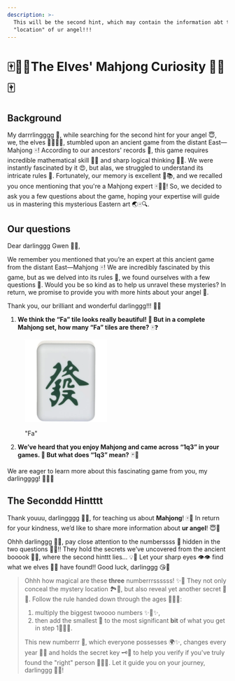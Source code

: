 ```yaml
---
description: >-
  This will be the second hint, which may contain the information abt the
  "location" of ur angel!!!
---
```


# 🀄️🧝‍♂️The Elves' Mahjong Curiosity 🧝‍♂️🀄️

## Background

My darrrlingggg 🌟, while searching for the second hint for your angel 😇, we, the elves 🧝‍♀️🧝‍♂️, stumbled upon an ancient game from the distant East—Mahjong 🀄️! According to our ancestors' records 📜, this game requires incredible mathematical skill 🧠💡 and sharp logical thinking 🧩✨. We were instantly fascinated by it 😍, but alas, we struggled to understand its intricate rules 🤯. Fortunately, our memory is excellent 🧠📚, and we recalled you once mentioning that you're a Mahjong expert 🀄️💪💖! So, we decided to ask you a few questions about the game, hoping your expertise will guide us in mastering this mysterious Eastern art 🌏🀄️🔍.

## Our questions

Dear darlinggg Gwen 💖✨,

We remember you mentioned that you’re an expert at this ancient game from the distant East—Mahjong 🀄️! We are incredibly fascinated by this game, but as we delved into its rules 📜, we found ourselves with a few questions 🤔. Would you be so kind as to help us unravel these mysteries? In return, we promise to provide you with more hints about your angel 🌟.

Thank you, our brilliant and wonderful darlinggg!!! 🌈💫

1. **We think the “Fa” tile looks really beautiful! 🌸 But in a complete Mahjong set, how many “Fa” tiles are there?** 🀄️❓

<figure><img src="../.gitbook/assets/fa-mahjong.png" alt="" width="188"><figcaption><p>"Fa"</p></figcaption></figure>

2. **We’ve heard that you enjoy Mahjong and came across “1q3” in your games. 🌟 But what does “1q3” mean?** 🃏💭

We are eager to learn more about this fascinating game from you, my darlingggg! 🌈💖✨

## The Seconddd Hintttt

Thank youuu, darlingggg 💖✨, for teaching us about **Mahjong**! 🀄️🌟 In return for your kindness, we’d like to share more information about **ur angel**! 😇💖

Ohhh darlinggg 🌸✨, pay close attention to the numberssss 🔢 hidden in the two questions 🧐📜!! They hold the secrets we’ve uncovered from the ancient booook 📖💫, where the second hinttt lies... 💡🔮 Let your sharp eyes 👁️👁️ find what we elves 🌿🧝 have found!! Good luck, darlinggg 😘🌟

> Ohhh how magical are these **three** numberrrssssss! ✨🔢 They not only conceal the mystery location 🏞️🌙, but also reveal yet another secret 🔮🌟. Follow the rule handed down through the ages 📜🧝‍♀️:
>
> 1. multiply the biggest twoooo numbers ✨🔢✨,&#x20;
> 2. then add the smallest 💫 to the most significant **bit** of what you get in step 1🔢➕💡.
>
> This new numberrr 🧮, which everyone possesses 🌍✨, changes every year 📅🔄 and holds the secret key 🗝️🔮 to help you verify if you've truly found the "right" person 🧙‍♀️💖. Let it guide you on your journey, darlinggg 💫🌟!
